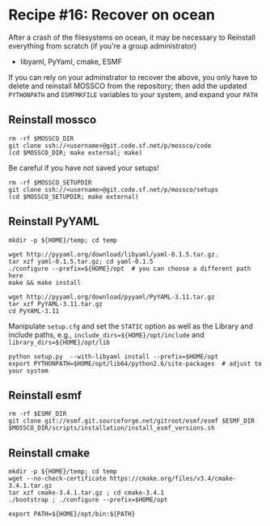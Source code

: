 # Recipe #16: Recover on ocean

After a crash of the filesystems on ocean, it may be necessary to Reinstall
everything from scratch (if you're a group administrator)

 - libyaml, PyYaml, cmake, ESMF

If you can rely on your adminstrator to recover the above, you only have to
delete and reinstall MOSSCO from the repository; then add the updated `PYTHONPATH` and
`ESMFMKFILE` variables to your system, and expand your `PATH`


## Reinstall mossco

    rm -rf $MOSSCO_DIR
    git clone ssh://<username>@git.code.sf.net/p/mossco/code
    (cd $MOSSCO_DIR; make external; make)

Be careful if you have not saved your setups!

    rm -rf $MOSSCO_SETUPDIR
    git clone ssh://<username>@git.code.sf.net/p/mossco/setups
    (cd $MOSSCO_SETUPDIR; make external)

## Reinstall PyYAML

    mkdir -p ${HOME}/temp; cd temp

    wget http://pyyaml.org/download/libyaml/yaml-0.1.5.tar.gz.
    tar xzf yaml-0.1.5.tar.gz; cd yaml-0.1.5
    ./configure --prefix=${HOME}/opt  # you can choose a different path here
    make && make install

    wget http://pyyaml.org/download/pyyaml/PyYAML-3.11.tar.gz
    tar xzf PyYAML-3.11.tar.gz
    cd PyYAML-3.11

Manipulate `setup.cfg`  and set the `STATIC` option as well as the Library
and include paths, e.g.,  `include_dirs=${HOME}/opt/include` and
`library_dirs=${HOME}/opt/lib`

    python setup.py  --with-libyaml install --prefix=$HOME/opt
    export PYTHONPATH=$HOME/opt/lib64/python2.6/site-packages  # adjust to your system

## Reinstall esmf

    rm -rf $ESMF_DIR
    git clone git://esmf.git.sourceforge.net/gitroot/esmf/esmf $ESMF_DIR
    $MOSSCO_DIR/scripts/installation/install_esmf_versions.sh

## Reinstall cmake

    mkdir -p ${HOME}/temp; cd temp
    wget --no-check-certificate https://cmake.org/files/v3.4/cmake-3.4.1.tar.gz
    tar xzf cmake-3.4.1.tar.gz ; cd cmake-3.4.1
    ./bootstrap ; ./configure --prefix=$HOME/opt

    export PATH=${HOME}/opt/bin:${PATH}
